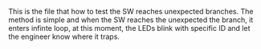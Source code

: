 This is the file that how to test the SW reaches unexpected branches.
The method is simple and when the SW reaches the unexpected the branch, it enters infinte loop, at this moment, the LEDs blink with
specific ID and let the engineer know where it traps.


